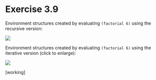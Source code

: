 Exercise 3.9
============ 

Environment structures created by evaluating ```(factorial 6)``` using the recursive version:

[![](https://farm8.staticflickr.com/7292/16587363605_51315f34c4_o.png)](https://farm8.staticflickr.com/7292/16587363605_51315f34c4_o.png)

Environment structures created by evaluating ```(factorial 6)``` using the iterative version (click to enlarge):

[![](https://farm8.staticflickr.com/7281/16400908260_e33af4cc2d_o.png)](https://farm8.staticflickr.com/7281/16400908260_e33af4cc2d_o.png)

[working]
